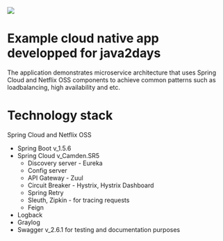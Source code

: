 ![](http://eventspro.bg/wp-content/uploads/2017/08/J2D_690x351psd-690x351.jpg)

# Example cloud native app developped for java2days

The application demonstrates microservice architecture that uses Spring Cloud and Netflix OSS components to achieve common patterns such as loadbalancing, high availability and etc.

# Technology stack

Spring Cloud and Netflix OSS

+ Spring Boot v_1.5.6
+ Spring Cloud v_Camden.SR5
  -  Discovery server - Eureka
  -  Config server
  -  API Gateway - Zuul
  -  Circuit Breaker - Hystrix, Hystrix Dashboard
  -  Spring Retry
  -  Sleuth, Zipkin - for tracing requests
  -  Feign
+ Logback
+ Graylog
+ Swagger v_2.6.1 for testing and documentation purposes